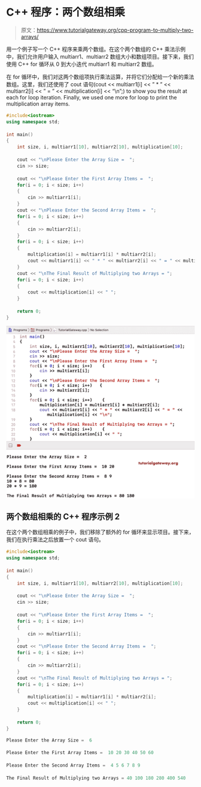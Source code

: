 # C++ 程序：两个数组相乘

> 原文：<https://www.tutorialgateway.org/cpp-program-to-multiply-two-arrays/>

用一个例子写一个 C++ 程序来乘两个数组。在这个两个数组的 C++ 乘法示例中，我们允许用户输入 multiarr1、multiarr2 数组大小和数组项目。接下来，我们使用 C++ for 循环从 0 到大小迭代 multiarr1 和 multiarr2 数组。

在 for 循环中，我们对这两个数组项执行乘法运算，并将它们分配给一个新的乘法数组。这里，我们还使用了 cout 语句(cout << multiarr1[i] << ” * ” << multiarr2[i] << ” = ” << multiplication[i] << “\n”;) to show you the result at each for loop iteration. Finally, we used one more for loop to print the multiplication array items.

```cpp
#include<iostream>
using namespace std;

int main()
{
	int size, i, multiarr1[10], multiarr2[10], multiplication[10];

	cout << "\nPlease Enter the Array Size =  ";
	cin >> size;

	cout << "\nPlease Enter the First Array Items =  ";
	for(i = 0; i < size; i++)
	{
		cin >> multiarr1[i];
	}	
	cout << "\nPlease Enter the Second Array Items =  ";
	for(i = 0; i < size; i++)
	{
		cin >> multiarr2[i];
	}
	for(i = 0; i < size; i++)
	{
		multiplication[i] = multiarr1[i] * multiarr2[i];
		cout << multiarr1[i] << " * " << multiarr2[i] << " = " << multiplication[i] << "\n";
	}
	cout << "\nThe Final Result of Multiplying two Arrays = ";
	for(i = 0; i < size; i++)
	{
		cout << multiplication[i] << " ";
	}

 	return 0;
}
```

![C++ Program to Multiply Two Arrays 1](img/af6713d75338b499592f4bf229b3efde.png)

## 两个数组相乘的 C++ 程序示例 2

在这个两个数组相乘的例子中，我们移除了额外的 for 循环来显示项目。接下来，我们在执行乘法之后放置一个 cout 语句。

```cpp
#include<iostream>
using namespace std;

int main()
{
	int size, i, multiarr1[10], multiarr2[10], multiplication[10];

	cout << "\nPlease Enter the Array Size =  ";
	cin >> size;

	cout << "\nPlease Enter the First Array Items =  ";
	for(i = 0; i < size; i++)
	{
		cin >> multiarr1[i];
	}	
	cout << "\nPlease Enter the Second Array Items =  ";
	for(i = 0; i < size; i++)
	{
		cin >> multiarr2[i];
	}
	cout << "\nThe Final Result of Multiplying two Arrays = ";
	for(i = 0; i < size; i++)
	{
		multiplication[i] = multiarr1[i] * multiarr2[i];
		cout << multiplication[i] << " ";
	}

 	return 0;
}
```

```cpp
Please Enter the Array Size =  6

Please Enter the First Array Items =  10 20 30 40 50 60

Please Enter the Second Array Items =  4 5 6 7 8 9

The Final Result of Multiplying two Arrays = 40 100 180 280 400 540 
```